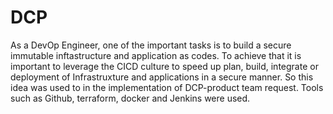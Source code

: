 # DCP
As a DevOp Engineer, one of the important tasks is to build a secure immutable inftastructure and application as codes. To achieve that it is important to leverage the CICD culture to speed up plan, build, integrate or deployment of Infrastruxture and applications in a secure manner. So this idea was used to in the implementation of DCP-product team request. Tools such as Github, terraform, docker and Jenkins were used.
